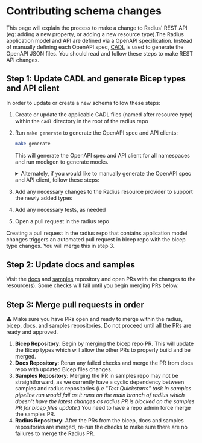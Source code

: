 # Contributing schema changes

This page will explain the process to make a change to Radius' REST API (eg: adding a new property, or adding a new resource type).The Radius application model and API are defined via a OpenAPI specification. Instead of manually defining each OpenAPI spec, [CADL](https://microsoft.github.io/typespec/) is used to generate the OpenAPI JSON files. You should read and follow these steps to make REST API changes.

## Step 1: Update CADL and generate Bicep types and API client

In order to update or create a new schema follow these steps:
1. Create or update the applicable CADL files (named after resource type) within the `cadl` directory in the root of the radius repo
2. Run `make generate` to generate the OpenAPI spec and API clients:
    ```bash
    make generate
    ```
    This will generate the OpenAPI spec and API client for all namespaces and run mockgen to generate mocks.
    <details>
    <summary>Alternately, if you would like to manually generate the OpenAPI spec and API client, follow these steps:</summary>

    1. Run the following command to generate the OpenAPI spec with the newly added changes

        ```bash
        npx cadl compile .
        ```
    2. Generate the client code by running autorest

        For example, to generate the portable resources run:
        ```bash
        autorest pkg/linkrp/api/README.md --tag=link-2022-03-15-privatepreview
        ```
        The autotrest configuration file (_i.e README.md_) is generally found in `pkg/<NAMESPACE>/api/` directory and has details on which tag to use.
    </details>
3. Add any necessary changes to the Radius resource provider to support the newly added types
4. Add any necessary tests, as needed
5. Open a pull request in the radius repo

Creating a pull request in the radius repo that contains application model changes triggers an automated pull request in bicep repo with the bicep type changes. You will merge this in step 3.

## Step 2: Update docs and samples

Visit the [docs](https://github.com/radius-project/docs/) and [samples](https://github.com/radius-project/samples/) repository and open PRs with the changes to the resource(s). Some checks will fail until you begin merging PRs below.

## Step 3: Merge pull requests in order
⚠️ Make sure you have PRs open and ready to merge within the radius, bicep, docs, and samples repositories. Do not proceed until all the PRs are ready and approved.
1. **Bicep Repository**: Begin by merging the bicep repo PR. This will update the Bicep types which will allow the other PRs to properly build and be merged.
2. **Docs Repository**: Rerun any failed checks and merge the PR from docs repo with updated Bicep files changes.
3. **Samples Repository**: Merging the PR in samples repo may not be straightforward, as we currently have a cyclic dependency between samples and radius repositories (_i.e "Test Quickstarts" task in samples pipeline run would fail as it runs on the main branch of radius which doesn't have the latest changes as radius PR is blocked on the samples PR for bicep files update._) You need to have a repo admin force merge the samples PR.
4. **Radius Repository**: After the PRs from the bicep, docs and samples repositories are merged, re-run the checks to make sure there are no failures to merge the Radius PR.